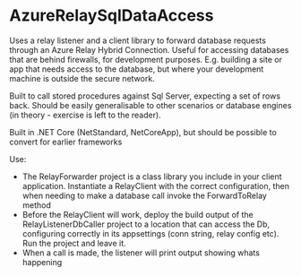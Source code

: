 # AzureRelaySqlDataAccess
Uses a relay listener and a client library to forward database requests through an Azure Relay Hybrid Connection. Useful for accessing databases that are behind firewalls, for development purposes. E.g. building a site or app that needs access to the database, but where your development machine is outside the secure network.

Built to call stored procedures against Sql Server, expecting a set of rows back. Should be easily generalisable to other scenarios or database engines (in theory - exercise is left to the reader).

Built in .NET Core (NetStandard, NetCoreApp), but should be possible to convert for earlier frameworks

Use:
- The RelayForwarder project is a class library you include in your client application. Instantiate a RelayClient with the correct configuration, then when needing to make a database call invoke the ForwardToRelay method
- Before the RelayClient will work, deploy the build output of the RelayListenerDbCaller project to a location that can access the Db, configuring correctly in its appsettings (conn string, relay config etc). Run the project and leave it.
- When a call is made, the listener will print output showing whats happening
